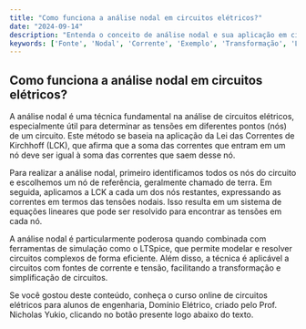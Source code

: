 ```yaml
---
title: "Como funciona a análise nodal em circuitos elétricos?"
date: "2024-09-14"
description: "Entenda o conceito de análise nodal e sua aplicação em circuitos elétricos."
keywords: ['Fonte', 'Nodal', 'Corrente', 'Exemplo', 'Transformação', 'LTSpice', 'Elétrico']
---
```


## Como funciona a análise nodal em circuitos elétricos?

A análise nodal é uma técnica fundamental na análise de circuitos elétricos, especialmente útil para determinar as tensões em diferentes pontos (nós) de um circuito. Este método se baseia na aplicação da Lei das Correntes de Kirchhoff (LCK), que afirma que a soma das correntes que entram em um nó deve ser igual à soma das correntes que saem desse nó.

Para realizar a análise nodal, primeiro identificamos todos os nós do circuito e escolhemos um nó de referência, geralmente chamado de terra. Em seguida, aplicamos a LCK a cada um dos nós restantes, expressando as correntes em termos das tensões nodais. Isso resulta em um sistema de equações lineares que pode ser resolvido para encontrar as tensões em cada nó.

A análise nodal é particularmente poderosa quando combinada com ferramentas de simulação como o LTSpice, que permite modelar e resolver circuitos complexos de forma eficiente. Além disso, a técnica é aplicável a circuitos com fontes de corrente e tensão, facilitando a transformação e simplificação de circuitos.

Se você gostou deste conteúdo, conheça o curso online de circuitos elétricos para alunos de engenharia, Domínio Elétrico, criado pelo Prof. Nicholas Yukio, clicando no botão presente logo abaixo do texto.